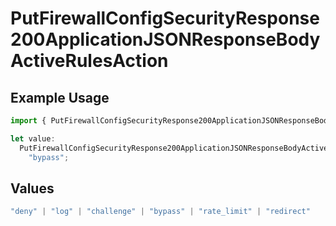 # PutFirewallConfigSecurityResponse200ApplicationJSONResponseBodyActiveRulesAction

## Example Usage

```typescript
import { PutFirewallConfigSecurityResponse200ApplicationJSONResponseBodyActiveRulesAction } from "@vercel/sdk/models/operations/putfirewallconfig.js";

let value:
  PutFirewallConfigSecurityResponse200ApplicationJSONResponseBodyActiveRulesAction =
    "bypass";
```

## Values

```typescript
"deny" | "log" | "challenge" | "bypass" | "rate_limit" | "redirect"
```